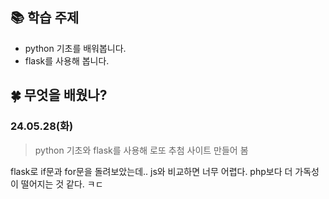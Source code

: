 ## 📚 학습 주제
- python 기초를 배워봅니다.
- flask를 사용해 봅니다.

## 🍀 무엇을 배웠나?
### 24.05.28(화)
> python 기초와 flask를 사용해 로또 추첨 사이트 만들어 봄

flask로 if문과 for문을 돌려보았는데.. js와 비교하면 너무 어렵다. php보다 더 가독성이 떨어지는 것 같다. ㅋㄷ
